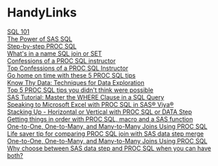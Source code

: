 # HandyLinks 
<!--  The target="_blank" attribute is not supported in GitHub README files, so the link will not open in a new tab. However, the link will still work and be clickable.-->
<a href="https://www.pharmasug.org/proceedings/2023/HT/PharmaSUG-2023-HT-356.pdf">SQL 101</A><BR/>
<a href="https://www.youtube.com/watch?v=BOrk-qY4xjk">The Power of SAS SQL</A><BR/>
<a href="https://www.youtube.com/watch?v=1xyHE8qI9Hk">Step-by-step PROC SQL</A><BR/>
<a href="https://blogs.sas.com/content/sastraining/2012/03/23/whats-in-a-name-sql-join-or-set/">What's in a name SQL join or SET</A><BR/>
<a href="https://www.pharmasug.org/proceedings/2019/AP/PharmaSUG-2019-AP-047.pdf">Confessions of a PROC SQL instructor</A><BR/>
<a href="https://www.youtube.com/watch?v=BuuUqsx0HUU">Top Confessions of a PROC SQL Instructor</A><BR/>
<a href="https://blogs.sas.com/content/sastraining/2012/04/24/go-home-on-time-with-these-5-proc-sql-tips/">Go home on time with these 5 PROC SQL tips</A><BR/>
<a href="https://www.pharmasug.org/proceedings/2018/BB/PharmaSUG-2018-BB11.pdf">Know Thy Data: Techniques for Data Exploration</A><BR/>
<a href="https://www.sas.com/content/dam/SAS/en_ca/User Group Presentations/Montreal-User-Group/6-proc-sql-tips.pdf">Top 5 PROC SQL tips you didn't think were possible</A><BR/>
<a href="https://www.youtube.com/watch?v=afICXE5iZYo">SAS Tutorial: Master the WHERE Clause in a SQL Query</A><BR/>
<a href="https://www.youtube.com/watch?v=bdisBSwL14E">Speaking to Microsoft Excel with PROC SQL in SAS® Viya®</A><BR/>
<a href="http://www.wiilsu.org/NextConference/SUSJun2017/Proceedings/Slides/Shankar - Stacking Up - Horizontal or Vertical with PROC SQL or DATA Step.pdf">Stacking Up - Horizontal or Vertical with PROC SQL or DATA Step</A><BR/>
<a href="https://blogs.sas.com/content/sastraining/2014/07/11/getting-things-in-order-with-proc-sql-macro-and-a-sas-function/">Getting things in order with PROC SQL, macro and a SAS function</A><BR/>
<a href="https://www.scsug.org/wp-content/uploads/2017/10/One-to-one-One-to-many-and-Many-to-many-Joins-Using-PROC-SQL-SCSUG-2017.pdf">One-to-One, One-to-Many, and Many-to-Many Joins Using PROC SQL </A><BR/>
<a href="https://blogs.sas.com/content/sastraining/2015/05/27/life-saver-tip-for-comparing-proc-sql-join-with-sas-data-step-merge/">Life saver tip for comparing PROC SQL join with SAS data step merge</A><BR/>
<a href="https://www.scsug.org/wp-content/uploads/2017/10/One-to-one-One-to-many-and-Many-to-many-Joins-Using-PROC-SQL-SCSUG-2017.pdf">One-to-One, One-to-Many, and Many-to-Many Joins Using PROC SQL </A><BR/>
<a href="https://www.sas.com/en_us/webinars/data-step-and-proc-sql.html">Why choose between SAS data step and PROC SQL when you can have both?</A><BR/>

